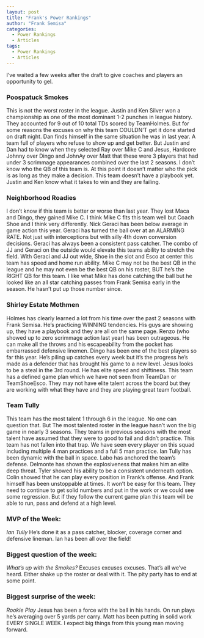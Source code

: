 ```yaml
---
layout: post
title: "Frank's Power Rankings"
author: "Frank Semisa"
categories:
  - Power Rankings
  - Articles
tags:
  - Power Rankings
  - Articles
---
```


I’ve waited a few weeks after the draft to give coaches and players an opportunity to gel. 

### Poospatuck Smokes
This is not the worst roster in the league. Justin and Ken Silver won a championship as one of the most dominant 1-2 punches in league history. They accounted for 9 out of 10 total TDs scored by TeamHolmes. But for some reasons the excuses on why this team COULDN’T get it done started on draft night. Dan finds himself in the same situation he was in last year. A team full of players who refuse to show up and get better. But Justin and Dan had to know when they selected Ray over Mike C and Jesus, Hardcore Johnny over Dingo and JohnAy over Matt that these were 3 players that had under 3 scrimmage appearances combined over the last 2 seasons. I don’t know who the QB of this team is. At this point it doesn’t matter who the pick is as long as they make a decision. This team doesn’t have a playbook yet. Justin and Ken know what it takes to win and they are failing. 

### Neighborhood Roadies
I don’t know if this team is better or worse than last year. They lost Maca and Dingo, they gained Mike C. I think Mike C fits this team well but Coach Shoe and I think very differently. Nick Geraci has been below average in game action this year. Geraci has turned the ball over at an ALARMING RATE. Not just with interceptions but with silly 4th down conversion decisions. Geraci has always been a consistent pass catcher. The combo of JJ and Geraci on the outside would elevate this teams ability to stretch the field. With Geraci and JJ out wide, Shoe in the slot and Esco at center this team has speed and home run ability. Mike C may not be the best QB in the league and he may not even be the best QB on his roster, BUT he’s the RIGHT QB for this team. I like what Mike has done catching the ball but he looked like an all star catching passes from Frank Semisa early in the season. He hasn’t put up those number since.

### Shirley Estate Mothmen
Holmes has clearly learned a lot from his time over the past 2 seasons with Frank Semisa. He’s practicing WINNING tendencies. His guys are showing up, they have a playbook and they are all on the same page. Renzo (who showed up to zero scrimmage action last year) has been outrageous. He can make all the throws and his escapeability from the pocket has embarrassed defensive linemen. Dingo has been one of the best players so far this year. He’s piling up catches every week but it’s the progress he’s made as a defender that has brought his game to a new level. Jesus looks to be a steal in the 3rd round. He has elite speed and shiftiness. This team has a defined game plan which we have not seen from TeamDan or TeamShoeEsco. They may not have elite talent across the board but they are working with what they have and they are playing great team football.

### Team Tully
This team has the most talent 1 through 6 in the league. No one can question that. But The most talented roster in the league hasn’t won the big game in nearly 3 seasons. They teams in previous seasons with the most talent have assumed that they were to good to fail and didn’t practice. This team has not fallen into that trap. We have seen every player on this squad including multiple 4 man practices and a full 5 man practice. Ian Tully has been dynamic with the ball in space. Labo has anchored the team’s defense. Delmonte has shown the explosiveness that makes him an elite deep threat. Tyler showed his ability to be a consistent underneath option. Colin showed that he can play every position in Frank’s offense. And Frank himself has been unstoppable at times. It won’t be easy for this team. They need to continue to get solid numbers and put in the work or we could see some regression. But if they follow the current game plan this team will be able to run, pass and defend at a high level.

### MVP of the Week:
*Ian Tully*
He’s done it as a pass catcher, blocker, coverage corner and defensive lineman. Ian has been all over the field!

### Biggest question of the week:
*What’s up with the Smokes?*
Excuses excuses excuses. That’s all we’ve heard. Either shake up the roster or deal with it. The pity party has to end at some point.

### Biggest surprise of the week:
*Rookie Play*
Jesus has been a force with the ball in his hands. On run plays he’s averaging over 5 yards per carry.
Matt has been putting in solid work EVERY SINGLE WEEK. I expect big things from this young man moving forward.
